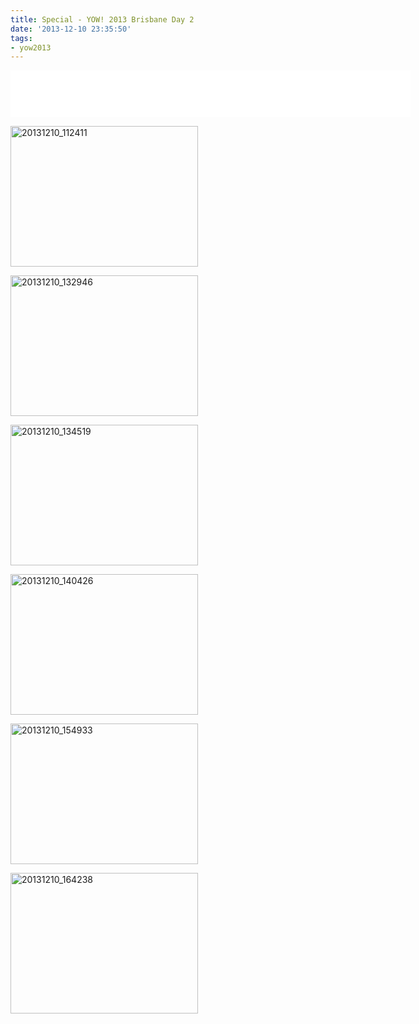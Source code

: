 ```yaml
---
title: Special - YOW! 2013 Brisbane Day 2
date: '2013-12-10 23:35:50'
tags:
- yow2013
---
```


<iframe style="border: none" src="//html5-player.libsyn.com/embed/episode/id/2588231/height/75/width/640/theme/standard/direction/no/autoplay/no/autonext/no/thumbnail/yes/preload/no/no_addthis/no/" height="75" width="640" scrolling="no"  allowfullscreen webkitallowfullscreen mozallowfullscreen oallowfullscreen msallowfullscreen></iframe>

<!-- more -->

<a href="http://hackandheckle.wpengine.com/wp-content/uploads/2013/12/20131210_1124111.jpg"><img src="http://hackandheckle.wpengine.com/wp-content/uploads/2013/12/20131210_1124111-300x225.jpg" alt="20131210_112411" width="300" height="225" class="alignnone size-medium wp-image-333" /></a>

<a href="http://hackandheckle.wpengine.com/wp-content/uploads/2013/12/20131210_132946.jpg"><img src="http://hackandheckle.wpengine.com/wp-content/uploads/2013/12/20131210_132946-300x225.jpg" alt="20131210_132946" width="300" height="225" class="alignnone size-medium wp-image-334" /></a>

<a href="http://hackandheckle.wpengine.com/wp-content/uploads/2013/12/20131210_1345191.jpg"><img src="http://hackandheckle.wpengine.com/wp-content/uploads/2013/12/20131210_1345191-300x225.jpg" alt="20131210_134519" width="300" height="225" class="alignnone size-medium wp-image-335" /></a>

<a href="http://hackandheckle.wpengine.com/wp-content/uploads/2013/12/20131210_1404261.jpg"><img src="http://hackandheckle.wpengine.com/wp-content/uploads/2013/12/20131210_1404261-300x225.jpg" alt="20131210_140426" width="300" height="225" class="alignnone size-medium wp-image-336" /></a>

<a href="http://hackandheckle.wpengine.com/wp-content/uploads/2013/12/20131210_154933.jpg"><img src="http://hackandheckle.wpengine.com/wp-content/uploads/2013/12/20131210_154933-300x225.jpg" alt="20131210_154933" width="300" height="225" class="alignnone size-medium wp-image-337" /></a>

<a href="http://hackandheckle.wpengine.com/wp-content/uploads/2013/12/20131210_1642381.jpg"><img src="http://hackandheckle.wpengine.com/wp-content/uploads/2013/12/20131210_1642381-300x225.jpg" alt="20131210_164238" width="300" height="225" class="alignnone size-medium wp-image-338" /></a>
